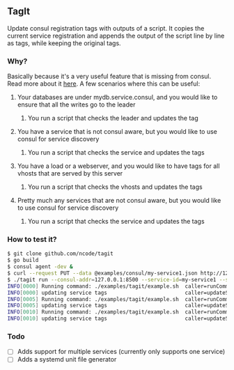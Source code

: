 ## TagIt

Update consul registration tags with outputs of a script.
It copies the current service registration and appends the output of the script line by line as tags, while keeping the original tags.

### Why?

Basically because it's a very useful feature that is missing from consul. Read more about it [here](https://github.com/hashicorp/consul/issues/1048).
A few scenarios where this can be useful:

1. Your databases are under mydb.service.consul, and you would like to ensure that all the writes go to the leader
   1. You run a script that checks the leader and updates the tag

2. You have a service that is not consul aware, but you would like to use consul for service discovery
   1. You run a script that checks the service and updates the tags

3. You have a load or a webserver, and you would like to have tags for all vhosts that are served by this server
   1. You run a script that checks the vhosts and updates the tags

4. Pretty much any services that are not consul aware, but you would like to use consul for service discovery
   1. You run a script that checks the service and updates the tags

### How to test it?

```bash
$ git clone github.com/ncode/tagit
$ go build
$ consul agent -dev &
$ curl --request PUT --data @examples/consul/my-service1.json http://127.0.0.1:8500/v1/agent/service/register
$ ./tagit run --consul-addr=127.0.0.1:8500 --service-id=my-service1 --script=./examples/tagit/example.sh --interval=5s --tag-prefix=tagit
INFO[0000] Running command: ./examples/tagit/example.sh  caller=runCommand
INFO[0000] updating service tags                         caller=updateServiceTags service=my-service1 tags="[v1 tagit-nice tagit-it tagit-works]"
INFO[0005] Running command: ./examples/tagit/example.sh  caller=runCommand
INFO[0005] updating service tags                         caller=updateServiceTags service=my-service1 tags="[v1 tagit-nice tagit-it tagit-works]"
INFO[0010] Running command: ./examples/tagit/example.sh  caller=runCommand
INFO[0010] updating service tags                         caller=updateServiceTags service=my-service1 tags="[v1 tagit-nice tagit-it tagit-works]"
```

### Todo

- [ ] Adds support for multiple services (currently only supports one service)
- [ ] Adds a systemd unit file generator
